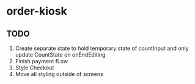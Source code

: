 # order-kiosk

## TODO
1. Create separate state to hold temporary state of countInput and only update CountState on onEndEditing
2. Finish payment fLow
3. Style Checkout
4. Move all styling outside of screens
